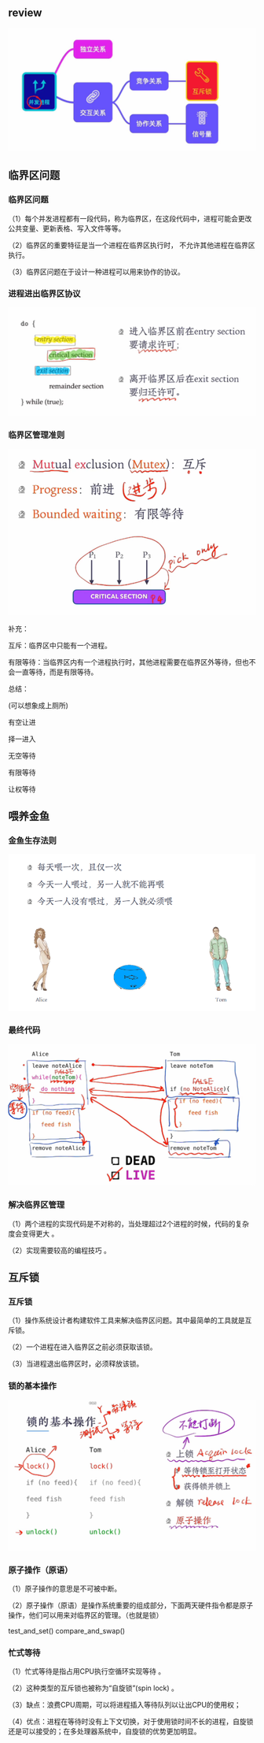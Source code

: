 ## review

![image-20240624131919275](互斥锁.assets/image-20240624131919275.png)



## 临界区问题

###  临界区问题

（1）每个并发进程都有一段代码，称为临界区，在这段代码中，进程可能会更改公共变量、更新表格、写入文件等等。

（2）临界区的重要特征是当一个进程在临界区执行时，	不允许其他进程在临界区执行。

（3）临界区问题在于设计一种进程可以用来协作的协议。



### 进程进出临界区协议

![image-20240624135207184](互斥锁.assets/image-20240624135207184.png)



### 临界区管理准则

![image-20240624135607982](互斥锁.assets/image-20240624135607982.png)

补充：

互斥：临界区中只能有一个进程。

有限等待：当临界区内有一个进程执行时，其他进程需要在临界区外等待，但也不会一直等待，而是有限等待。

总结：

(可以想象成上厕所)

有空让进

择一进入

无空等待

有限等待

让权等待



## 喂养金鱼

### 金鱼生存法则

![image-20240624153326259](互斥锁.assets/image-20240624153326259.png)



### 最终代码

![image-20240624153429520](互斥锁.assets/image-20240624153429520.png)



### 解决临界区管理

（1）两个进程的实现代码是不对称的，当处理超过2个进程的时候，代码的复杂度会变得更大 。

（2）实现需要较高的编程技巧 。



## 互斥锁

### 互斥锁

（1）操作系统设计者构建软件工具来解决临界区问题。其中最简单的工具就是互斥锁。

（2）一个进程在进入临界区之前必须获取该锁。

（3）当进程退出临界区时，必须释放该锁。



### 锁的基本操作

![image-20240624170731683](互斥锁.assets/image-20240624170731683.png)



### 原子操作（原语）

（1）原子操作的意思是不可被中断。

（2）原子操作（原语）是操作系统重要的组成部分，下面两天硬件指令都是原子操作，他们可以用来对临界区的管理。（也就是锁）

test_and_set()	compare_and_swap()



### 忙式等待

（1）忙式等待是指占用CPU执行空循环实现等待 。

（2）这种类型的互斥锁也被称为“自旋锁”(spin lock) 。

（3）缺点：浪费CPU周期，可以将进程插入等待队列以让出CPU的使用权； 

（4）优点：进程在等待时没有上下文切换，对于使用锁时间不长的进程，自旋锁还是可以接受的；在多处理器系统中，自旋锁的优势更加明显。